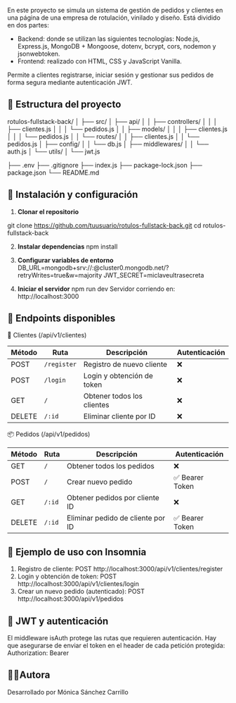 En este proyecto se simula un sistema de gestión de pedidos y clientes en una página de una empresa de rotulación, vinilado y diseño.
Está dividido en dos partes:
- Backend: donde se utilizan las siguientes tecnologías: Node.js, Express.js, MongoDB + Mongoose, dotenv, bcrypt, cors, nodemon y jsonwebtoken.
- Frontend: realizado con HTML, CSS y JavaScript Vanilla.

Permite a clientes registrarse, iniciar sesión y gestionar sus pedidos de forma segura mediante autenticación JWT.


## 📁 Estructura del proyecto

rotulos-fullstack-back/
│
├── src/
│ ├── api/
│ │ ├── controllers/
│ │ │ ├── clientes.js
│ │ │ └── pedidos.js
│ │ ├── models/
│ │ │ ├── clientes.js
│ │ │ └── pedidos.js
│ │ └── routes/
│ │ ├── clientes.js
│ │ └── pedidos.js
│ ├── config/
│ │ └── db.js
│ ├── middlewares/
│ │ └── auth.js
│ └── utils/
│ └── jwt.js

  ├── .env
  ├── .gitignore
  ├── index.js
  ├── package-lock.json
  ├── package.json
  └── README.md


## 🔧 Instalación y configuración

1. **Clonar el repositorio**

git clone https://github.com/tuusuario/rotulos-fullstack-back.git
cd rotulos-fullstack-back

2. **Instalar dependencias**
npm install

3. **Configurar variables de entorno**
DB_URL=mongodb+srv://<usuario>:<password>@cluster0.mongodb.net/?retryWrites=true&w=majority
JWT_SECRET=miclaveultrasecreta

4. **Iniciar el servidor**
npm run dev
Servidor corriendo en: http://localhost:3000

## 🧩 Endpoints disponibles

🔐 Clientes (/api/v1/clientes)

| Método | Ruta        | Descripción                | Autenticación |
| ------ | ----------- | -------------------------- | ------------- |
| POST   | `/register` | Registro de nuevo cliente  | ❌             |
| POST   | `/login`    | Login y obtención de token | ❌             |
| GET    | `/`         | Obtener todos los clientes | ❌             |
| DELETE | `/:id`      | Eliminar cliente por ID    | ❌             |

📦 Pedidos (/api/v1/pedidos)

| Método | Ruta   | Descripción                       | Autenticación  |
| ------ | ------ | --------------------------------- | -------------- |
| GET    | `/`    | Obtener todos los pedidos         | ❌              |
| POST   | `/`    | Crear nuevo pedido                | ✅ Bearer Token |
| GET    | `/:id` | Obtener pedidos por cliente ID    | ❌              |
| DELETE | `/:id` | Eliminar pedido de cliente por ID | ✅ Bearer Token |

## 🧪 Ejemplo de uso con Insomnia
1. Registro de cliente: POST http://localhost:3000/api/v1/clientes/register
2. Login y obtención de token: POST http://localhost:3000/api/v1/clientes/login
3. Crear un nuevo pedido (autenticado): POST http://localhost:3000/api/v1/pedidos

## 🔐 JWT y autenticación
El middleware isAuth protege las rutas que requieren autenticación.
Hay que asegurarse de enviar el token en el header de cada petición protegida: Authorization: Bearer <token>

## 👩‍💻Autora
Desarrollado por Mónica Sánchez Carrillo

